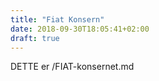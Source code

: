 ```yaml
---
title: "Fiat Konsern"
date: 2018-09-30T18:05:41+02:00
draft: true
---
```


DETTE er /FIAT-konsernet.md

